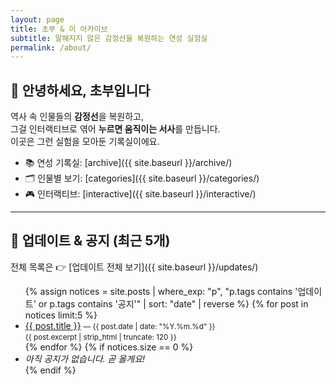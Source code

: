 ```yaml
---
layout: page
title: 초부 & 이 아카이브
subtitle: 말해지지 않은 감정선을 복원하는 연성 실험실
permalink: /about/
---
```


## 🙌 안녕하세요, 초부입니다
역사 속 인물들의 **감정선**을 복원하고,  
그걸 인터랙티브로 엮어 **누르면 움직이는 서사**를 만듭니다.  
이곳은 그런 실험을 모아둔 기록실이에요.

- 📚 연성 기록실: [archive]({{ site.baseurl }}/archive/)
- 🗂 인물별 보기: [categories]({{ site.baseurl }}/categories/)
- 🎮 인터랙티브: [interactive]({{ site.baseurl }}/interactive/)

---

## 📢 업데이트 & 공지 (최근 5개)
전체 목록은 👉 [업데이트 전체 보기]({{ site.baseurl }}/updates/)

<ul>
{% assign notices = site.posts 
  | where_exp: "p", "p.tags contains '업데이트' or p.tags contains '공지'" 
  | sort: "date" | reverse %}
{% for post in notices limit:5 %}
  <li>
    <a href="{{ post.url | relative_url }}">{{ post.title }}</a>
    <small> — {{ post.date | date: "%Y.%m.%d" }}</small><br>
    <small>{{ post.excerpt | strip_html | truncate: 120 }}</small>
  </li>
{% endfor %}
{% if notices.size == 0 %}
  <li><em>아직 공지가 없습니다. 곧 올게요!</em></li>
{% endif %}
</ul>
